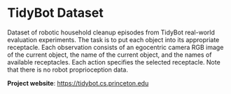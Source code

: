 # TidyBot Dataset

Dataset of robotic household cleanup episodes from TidyBot real-world evaluation experiments. The task is to put each object into its appropriate receptacle. Each observation consists of an egocentric camera RGB image of the current object, the name of the current object, and the names of available receptacles. Each action specifies the selected receptacle. Note that there is no robot proprioception data.

**Project website**: https://tidybot.cs.princeton.edu
